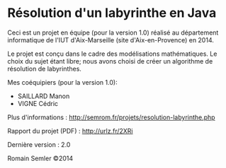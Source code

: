 Résolution d'un labyrinthe en Java
==================================

Ceci est un projet en équipe (pour la version 1.0) réalisé au département informatique de l'IUT d'Aix-Marseille (site d'Aix-en-Provence) en 2014.

Le projet est conçu dans le cadre des modélisations mathématiques. Le choix du sujet étant libre; nous avons choisi de créer un algorithme de résolution de labyrinthes.

Mes coéquipiers (pour la version 1.0):
- SAILLARD Manon
- VIGNE Cédric

Plus d'informations : http://semrom.fr/projets/resolution-labyrinthe.php

Rapport du projet (PDF) : http://urlz.fr/2XRi

Dernière version : 2.0

Romain Semler ©2014
